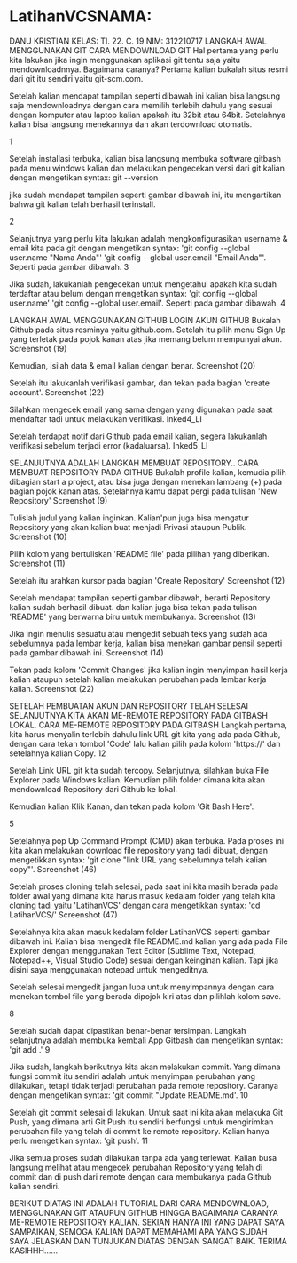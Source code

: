 # LatihanVCSNAMA: 
DANU KRISTIAN
KELAS: TI. 22. C. 19
NIM: 312210717
LANGKAH AWAL MENGGUNAKAN GIT
CARA MENDOWNLOAD GIT
Hal pertama yang perlu kita lakukan jika ingin menggunakan aplikasi git tentu saja yaitu mendownloadnnya. Bagaimana caranya? Pertama kalian bukalah situs resmi dari git itu sendiri yaitu git-scm.com.

Setelah kalian mendapat tampilan seperti dibawah ini kalian bisa langsung saja mendownloadnya dengan cara memilih terlebih dahulu yang sesuai dengan komputer atau laptop kalian apakah itu 32bit atau 64bit. Setelahnya kalian bisa langsung menekannya dan akan terdownload otomatis.

1

Setelah installasi terbuka, kalian bisa langsung membuka software gitbash pada menu windows kalian dan melakukan pengecekan versi dari git kalian dengan mengetikan syntax: git --version

jika sudah mendapat tampilan seperti gambar dibawah ini, itu mengartikan bahwa git kalian telah berhasil terinstall.

2

Selanjutnya yang perlu kita lakukan adalah mengkonfigurasikan username & email kita pada git dengan mengetikan syntax: 'git config --global user.name "Nama Anda"' 'git config --global user.email "Email Anda"'. Seperti pada gambar dibawah.
3

Jika sudah, lakukanlah pengecekan untuk mengetahui apakah kita sudah terdaftar atau belum dengan mengetikan syntax: 'git config --global user.name' 'git config --global user.email'. Seperti pada gambar dibawah.
4

LANGKAH AWAL MENGGUNAKAN GITHUB
LOGIN AKUN GITHUB
Bukalah Github pada situs resminya yaitu github.com. Setelah itu pilih menu Sign Up yang terletak pada pojok kanan atas jika memang belum mempunyai akun.
Screenshot (19)

Kemudian, isilah data & email kalian dengan benar.
Screenshot (20)

Setelah itu lakukanlah verifikasi gambar, dan tekan pada bagian 'create account'.
Screenshot (22)

Silahkan mengecek email yang sama dengan yang digunakan pada saat mendaftar tadi untuk melakukan verifikasi.
Inked4_LI

Setelah terdapat notif dari Github pada email kalian, segera lakukanlah verifikasi sebelum terjadi error (kadaluarsa).
Inked5_LI

SELANJUTNYA ADALAH LANGKAH MEMBUAT REPOSITORY..
CARA MEMBUAT REPOSITORY PADA GITHUB
Bukalah profile kalian, kemudia pilih dibagian start a project, atau bisa juga dengan menekan lambang (+) pada bagian pojok kanan atas.
Setelahnya kamu dapat pergi pada tulisan 'New Repository'
Screenshot (9)

Tulislah judul yang kalian inginkan. Kalian'pun juga bisa mengatur Repository yang akan kalian buat menjadi Privasi ataupun Publik.
Screenshot (10)

Pilih kolom yang bertuliskan 'README file' pada pilihan yang diberikan.
Screenshot (11)

Setelah itu arahkan kursor pada bagian 'Create Repository'
Screenshot (12)

Setelah mendapat tampilan seperti gambar dibawah, berarti Repository kalian sudah berhasil dibuat. dan kalian juga bisa tekan pada tulisan 'README' yang berwarna biru untuk membukanya.
Screenshot (13)

Jika ingin menulis sesuatu atau mengedit sebuah teks yang sudah ada sebelumnya pada lembar kerja, kalian bisa menekan gambar pensil seperti pada gambar dibawah ini.
Screenshot (14)

Tekan pada kolom 'Commit Changes' jika kalian ingin menyimpan hasil kerja kalian ataupun setelah kalian melakukan perubahan pada lembar kerja kalian.
Screenshot (22)

SETELAH PEMBUATAN AKUN DAN REPOSITORY TELAH SELESAI SELANJUTNYA KITA AKAN ME-REMOTE REPOSITORY PADA GITBASH LOKAL.
CARA ME-REMOTE REPOSITORY PADA GITBASH
Langkah pertama, kita harus menyalin terlebih dahulu link URL git kita yang ada pada Github, dengan cara tekan tombol 'Code' lalu kalian pilih pada kolom 'https://' dan setelahnya kalian Copy.
12

Setelah Link URL git kita sudah tercopy. Selanjutnya, silahkan buka File Explorer pada Windows kalian. Kemudian pilih folder dimana kita akan mendownload Repository dari Github ke lokal.

Kemudian kalian Klik Kanan, dan tekan pada kolom 'Git Bash Here'.

5

Setelahnya pop Up Command Prompt (CMD) akan terbuka. Pada proses ini kita akan melakukan download file repository yang tadi dibuat, dengan mengetikkan syntax: 'git clone "link URL yang sebelumnya telah kalian copy"'.
Screenshot (46)

Setelah proses cloning telah selesai, pada saat ini kita masih berada pada folder awal yang dimana kita harus masuk kedalam folder yang telah kita cloning tadi yaitu 'LatihanVCS' dengan cara mengetikkan syntax: 'cd LatihanVCS/'
Screenshot (47)

Setelahnya kita akan masuk kedalam folder LatihanVCS seperti gambar dibawah ini. Kalian bisa mengedit file README.md kalian yang ada pada File Explorer dengan menggunakan Text Editor (Sublime Text, Notepad, Notepad++, Visual Studio Code) sesuai dengan keinginan kalian. Tapi jika disini saya menggunakan notepad untuk mengeditnya.

Setelah selesai mengedit jangan lupa untuk menyimpannya dengan cara menekan tombol file yang berada dipojok kiri atas dan pilihlah kolom save.

8

Setelah sudah dapat dipastikan benar-benar tersimpan. Langkah selanjutnya adalah membuka kembali App Gitbash dan mengetikan syntax: 'git add .'
9

Jika sudah, langkah berikutnya kita akan melakukan commit. Yang dimana fungsi commit itu sendiri adalah untuk menyimpan perubahan yang dilakukan, tetapi tidak terjadi perubahan pada remote repository. Caranya dengan mengetikan syntax: 'git commit "Update README.md'.
10

Setelah git commit selesai di lakukan. Untuk saat ini kita akan melakuka Git Push, yang dimana arti Git Push itu sendiri berfungsi untuk mengirimkan perubahan file yang telah di commit ke remote repository. Kalian hanya perlu mengetikan syntax: 'git push'.
11

Jika semua proses sudah dilakukan tanpa ada yang terlewat. Kalian busa langsung melihat atau mengecek perubahan Repository yang telah di commit dan di push dari remote dengan cara membukanya pada Github kalian sendiri.

BERIKUT DIATAS INI ADALAH TUTORIAL DARI CARA MENDOWNLOAD, MENGGUNAKAN GIT ATAUPUN GITHUB HINGGA BAGAIMANA CARANYA ME-REMOTE REPOSITORY KALIAN. SEKIAN HANYA INI YANG DAPAT SAYA SAMPAIKAN, SEMOGA KALIAN DAPAT MEMAHAMI APA YANG SUDAH SAYA JELASKAN DAN TUNJUKAN DIATAS DENGAN SANGAT BAIK.
TERIMA KASIHHH......
